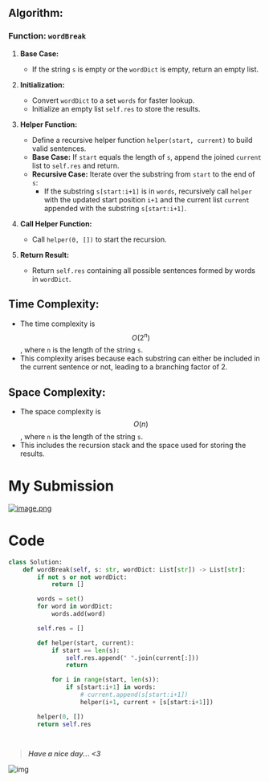 ## Algorithm:

### Function: `wordBreak`
1. **Base Case:**
   - If the string `s` is empty or the `wordDict` is empty, return an empty list.

2. **Initialization:**
   - Convert `wordDict` to a set `words` for faster lookup.
   - Initialize an empty list `self.res` to store the results.

3. **Helper Function:**
   - Define a recursive helper function `helper(start, current)` to build valid sentences.
   - **Base Case:** If `start` equals the length of `s`, append the joined `current` list to `self.res` and return.
   - **Recursive Case:** Iterate over the substring from `start` to the end of `s`:
     - If the substring `s[start:i+1]` is in `words`, recursively call `helper` with the updated start position `i+1` and the current list `current` appended with the substring `s[start:i+1]`.

4. **Call Helper Function:**
   - Call `helper(0, [])` to start the recursion.

5. **Return Result:**
   - Return `self.res` containing all possible sentences formed by words in `wordDict`.

## Time Complexity:
- The time complexity is $$O(2^n)$$, where `n` is the length of the string `s`.
- This complexity arises because each substring can either be included in the current sentence or not, leading to a branching factor of 2.

## Space Complexity:
- The space complexity is $$O(n)$$, where `n` is the length of the string `s`.
- This includes the recursion stack and the space used for storing the results.

# My Submission
<a href = https://leetcode.com/problems/word-break-ii/submissions/1267122538/>![image.png](https://assets.leetcode.com/users/images/0c4fa356-b441-4939-a992-d9b826419e39_1716610107.556072.png)</a>

# Code
```python
class Solution:
    def wordBreak(self, s: str, wordDict: List[str]) -> List[str]:
        if not s or not wordDict:
            return []

        words = set()
        for word in wordDict:
            words.add(word)

        self.res = []

        def helper(start, current):
            if start == len(s):
                self.res.append(" ".join(current[:]))
                return

            for i in range(start, len(s)):
                if s[start:i+1] in words:
                    # current.append(s[start:i+1])
                    helper(i+1, current + [s[start:i+1]])

        helper(0, [])
        return self.res

        
```
>***Have a nice day... <3***

![img](https://i.imgflip.com/415oth.gif)
